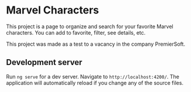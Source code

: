 # Marvel Characters

This project is a page to organize and search for your favorite Marvel characters.
You can add to favorite, filter, see details, etc.

This project was made as a test to a vacancy in the company PremierSoft.

## Development server

Run `ng serve` for a dev server. Navigate to `http://localhost:4200/`. The application will automatically reload if you change any of the source files.
